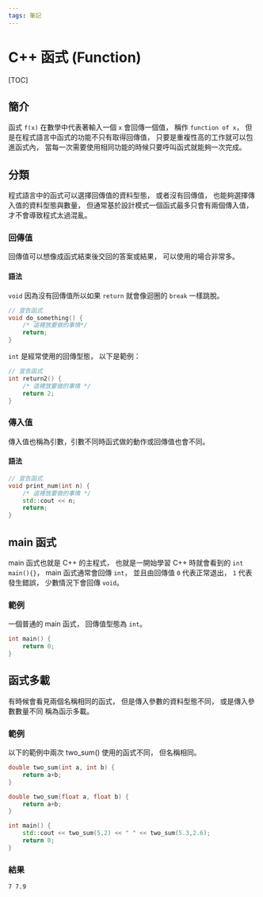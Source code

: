 ```yaml
---
tags: 筆記
---
```


# C++ 函式 (Function)

[TOC]

## 簡介

函式 `f(x)` 在數學中代表著輸入一個 `x` 會回傳一個值，
稱作 `function of x`，
但是在程式語言中函式的功能不只有取得回傳值，
只要是重複性高的工作就可以包進函式內，
當每一次需要使用相同功能的時候只要呼叫函式就能夠一次完成。

## 分類

程式語言中的函式可以選擇回傳值的資料型態，
或者沒有回傳值，
也能夠選擇傳入值的資料型態與數量，
但通常基於設計模式一個函式最多只會有兩個傳入值，
才不會導致程式太過混亂。

### 回傳值

回傳值可以想像成函式結束後交回的答案或結果，
可以使用的場合非常多。

#### 語法

`void` 因為沒有回傳值所以如果 `return` 就會像迴圈的 `break` 一樣跳脫。

```cpp
// 宣告函式
void do_something() {
    /* 這裡放要做的事情*/
    return;
}
```

`int` 是經常使用的回傳型態，
以下是範例：

```cpp
// 宣告函式
int return2() {
    /* 這裡放要做的事情 */
    return 2;
}
```

### 傳入值

傳入值也稱為引數，引數不同時函式做的動作或回傳值也會不同。

#### 語法

```cpp
// 宣告函式
void print_num(int n) {
    /* 這裡放要做的事情 */
    std::cout << n;
    return;
}
```

## main 函式

main 函式也就是 C++ 的主程式，
也就是一開始學習 C++ 時就會看到的 `int main(){}`，
main 函式通常會回傳 `int`，
並且由回傳值 `0` 代表正常退出，
`1` 代表發生錯誤，
少數情況下會回傳 `void`。

### 範例

一個普通的 main 函式，
回傳值型態為 `int`。

```cpp
int main() {
    return 0;
}
```

## 函式多載

有時候會看見兩個名稱相同的函式，
但是傳入參數的資料型態不同，
或是傳入參數數量不同
稱為函示多載。

### 範例

以下的範例中兩次 two_sum() 使用的函式不同，
但名稱相同。

```cpp
double two_sum(int a, int b) {
    return a+b;
}

double two_sum(float a, float b) {
    return a+b;
}

int main() {
    std::cout << two_sum(5,2) << " " << two_sum(5.3,2.6);
    return 0;
}
```

### 結果

`7 7.9`